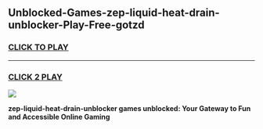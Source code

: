 
## Unblocked-Games-zep-liquid-heat-drain-unblocker-Play-Free-gotzd
<h3>
<a href="https://premium76.site?title=zep-liquid-heat-drain-unblocker&ref=10A">CLICK TO PLAY</a></h3>
<hr>

<h3>
<a href="https://premium76.site?title=zep-liquid-heat-drain-unblocker&ref=10A">CLICK 2 PLAY</a>
  
</h3>

<a href="https://premium76.site?title=zep-liquid-heat-drain-unblocker&ref=10A"><img src="https://clearcache.store/games.png"></a>


**zep-liquid-heat-drain-unblocker games unblocked: Your Gateway to Fun and Accessible Online Gaming**
